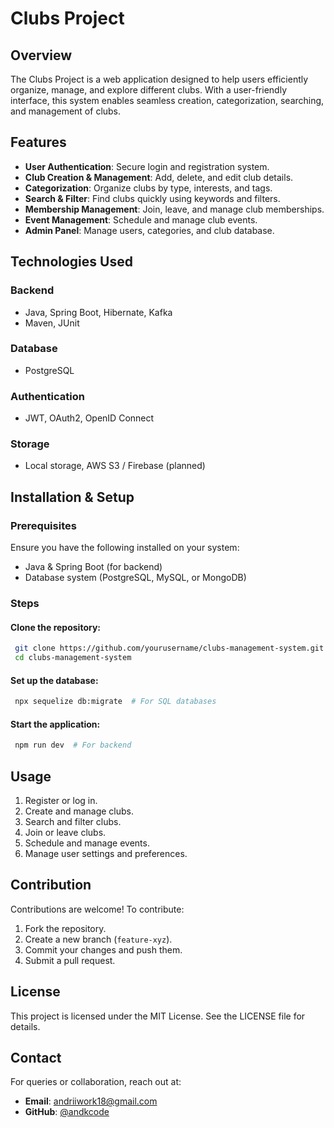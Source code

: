 # Clubs Project

## Overview
The Clubs Project is a web application designed to help users efficiently organize, manage, and explore different clubs. With a user-friendly interface, this system enables seamless creation, categorization, searching, and management of clubs.

## Features
- **User Authentication**: Secure login and registration system.
- **Club Creation & Management**: Add, delete, and edit club details.
- **Categorization**: Organize clubs by type, interests, and tags.
- **Search & Filter**: Find clubs quickly using keywords and filters.
- **Membership Management**: Join, leave, and manage club memberships.
- **Event Management**: Schedule and manage club events.
- **Admin Panel**: Manage users, categories, and club database.

## Technologies Used

### Backend
- Java, Spring Boot, Hibernate, Kafka
- Maven, JUnit

### Database
- PostgreSQL

### Authentication
- JWT, OAuth2, OpenID Connect

### Storage
- Local storage, AWS S3 / Firebase (planned)

## Installation & Setup

### Prerequisites
Ensure you have the following installed on your system:

- Java & Spring Boot (for backend)
- Database system (PostgreSQL, MySQL, or MongoDB)

### Steps

#### Clone the repository:
```sh
 git clone https://github.com/yourusername/clubs-management-system.git
 cd clubs-management-system
```

#### Set up the database:
```sh
 npx sequelize db:migrate  # For SQL databases
```

#### Start the application:
```sh
 npm run dev  # For backend
```

## Usage
1. Register or log in.
2. Create and manage clubs.
3. Search and filter clubs.
4. Join or leave clubs.
5. Schedule and manage events.
6. Manage user settings and preferences.

## Contribution
Contributions are welcome! To contribute:

1. Fork the repository.
2. Create a new branch (`feature-xyz`).
3. Commit your changes and push them.
4. Submit a pull request.

## License
This project is licensed under the MIT License. See the LICENSE file for details.

## Contact
For queries or collaboration, reach out at:

- **Email**: andriiwork18@gmail.com
- **GitHub**: [@andkcode](https://github.com/andkcode)

